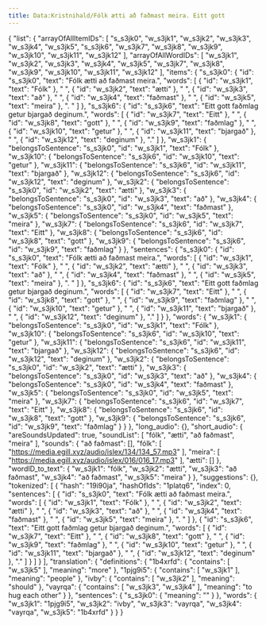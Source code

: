 ```yaml
---
title: Data:Kristnihald/Fólk ætti að faðmast meira. Eitt gott
---
```


{
    "list": {
        "arrayOfAllItemIDs": [
            "s_s3jk0",
            "w_s3jk1",
            "w_s3jk2",
            "w_s3jk3",
            "w_s3jk4",
            "w_s3jk5",
            "s_s3jk6",
            "w_s3jk7",
            "w_s3jk8",
            "w_s3jk9",
            "w_s3jk10",
            "w_s3jk11",
            "w_s3jk12"
        ],
        "arrayOfAllWordIDs": [
            "w_s3jk1",
            "w_s3jk2",
            "w_s3jk3",
            "w_s3jk4",
            "w_s3jk5",
            "w_s3jk7",
            "w_s3jk8",
            "w_s3jk9",
            "w_s3jk10",
            "w_s3jk11",
            "w_s3jk12"
        ],
        "items": {
            "s_s3jk0": {
                "id": "s_s3jk0",
                "text": "Fólk ætti að faðmast meira.",
                "words": [
                    {
                        "id": "w_s3jk1",
                        "text": "Fólk"
                    },
                    " ",
                    {
                        "id": "w_s3jk2",
                        "text": "ætti"
                    },
                    " ",
                    {
                        "id": "w_s3jk3",
                        "text": "að"
                    },
                    " ",
                    {
                        "id": "w_s3jk4",
                        "text": "faðmast"
                    },
                    " ",
                    {
                        "id": "w_s3jk5",
                        "text": "meira"
                    },
                    ". "
                ]
            },
            "s_s3jk6": {
                "id": "s_s3jk6",
                "text": "Eitt gott faðmlag getur bjargað deginum.",
                "words": [
                    {
                        "id": "w_s3jk7",
                        "text": "Eitt"
                    },
                    " ",
                    {
                        "id": "w_s3jk8",
                        "text": "gott"
                    },
                    " ",
                    {
                        "id": "w_s3jk9",
                        "text": "faðmlag"
                    },
                    " ",
                    {
                        "id": "w_s3jk10",
                        "text": "getur"
                    },
                    " ",
                    {
                        "id": "w_s3jk11",
                        "text": "bjargað"
                    },
                    " ",
                    {
                        "id": "w_s3jk12",
                        "text": "deginum"
                    },
                    "."
                ]
            },
            "w_s3jk1": {
                "belongsToSentence": "s_s3jk0",
                "id": "w_s3jk1",
                "text": "Fólk"
            },
            "w_s3jk10": {
                "belongsToSentence": "s_s3jk6",
                "id": "w_s3jk10",
                "text": "getur"
            },
            "w_s3jk11": {
                "belongsToSentence": "s_s3jk6",
                "id": "w_s3jk11",
                "text": "bjargað"
            },
            "w_s3jk12": {
                "belongsToSentence": "s_s3jk6",
                "id": "w_s3jk12",
                "text": "deginum"
            },
            "w_s3jk2": {
                "belongsToSentence": "s_s3jk0",
                "id": "w_s3jk2",
                "text": "ætti"
            },
            "w_s3jk3": {
                "belongsToSentence": "s_s3jk0",
                "id": "w_s3jk3",
                "text": "að"
            },
            "w_s3jk4": {
                "belongsToSentence": "s_s3jk0",
                "id": "w_s3jk4",
                "text": "faðmast"
            },
            "w_s3jk5": {
                "belongsToSentence": "s_s3jk0",
                "id": "w_s3jk5",
                "text": "meira"
            },
            "w_s3jk7": {
                "belongsToSentence": "s_s3jk6",
                "id": "w_s3jk7",
                "text": "Eitt"
            },
            "w_s3jk8": {
                "belongsToSentence": "s_s3jk6",
                "id": "w_s3jk8",
                "text": "gott"
            },
            "w_s3jk9": {
                "belongsToSentence": "s_s3jk6",
                "id": "w_s3jk9",
                "text": "faðmlag"
            }
        },
        "sentences": {
            "s_s3jk0": {
                "id": "s_s3jk0",
                "text": "Fólk ætti að faðmast meira.",
                "words": [
                    {
                        "id": "w_s3jk1",
                        "text": "Fólk"
                    },
                    " ",
                    {
                        "id": "w_s3jk2",
                        "text": "ætti"
                    },
                    " ",
                    {
                        "id": "w_s3jk3",
                        "text": "að"
                    },
                    " ",
                    {
                        "id": "w_s3jk4",
                        "text": "faðmast"
                    },
                    " ",
                    {
                        "id": "w_s3jk5",
                        "text": "meira"
                    },
                    ". "
                ]
            },
            "s_s3jk6": {
                "id": "s_s3jk6",
                "text": "Eitt gott faðmlag getur bjargað deginum.",
                "words": [
                    {
                        "id": "w_s3jk7",
                        "text": "Eitt"
                    },
                    " ",
                    {
                        "id": "w_s3jk8",
                        "text": "gott"
                    },
                    " ",
                    {
                        "id": "w_s3jk9",
                        "text": "faðmlag"
                    },
                    " ",
                    {
                        "id": "w_s3jk10",
                        "text": "getur"
                    },
                    " ",
                    {
                        "id": "w_s3jk11",
                        "text": "bjargað"
                    },
                    " ",
                    {
                        "id": "w_s3jk12",
                        "text": "deginum"
                    },
                    "."
                ]
            }
        },
        "words": {
            "w_s3jk1": {
                "belongsToSentence": "s_s3jk0",
                "id": "w_s3jk1",
                "text": "Fólk"
            },
            "w_s3jk10": {
                "belongsToSentence": "s_s3jk6",
                "id": "w_s3jk10",
                "text": "getur"
            },
            "w_s3jk11": {
                "belongsToSentence": "s_s3jk6",
                "id": "w_s3jk11",
                "text": "bjargað"
            },
            "w_s3jk12": {
                "belongsToSentence": "s_s3jk6",
                "id": "w_s3jk12",
                "text": "deginum"
            },
            "w_s3jk2": {
                "belongsToSentence": "s_s3jk0",
                "id": "w_s3jk2",
                "text": "ætti"
            },
            "w_s3jk3": {
                "belongsToSentence": "s_s3jk0",
                "id": "w_s3jk3",
                "text": "að"
            },
            "w_s3jk4": {
                "belongsToSentence": "s_s3jk0",
                "id": "w_s3jk4",
                "text": "faðmast"
            },
            "w_s3jk5": {
                "belongsToSentence": "s_s3jk0",
                "id": "w_s3jk5",
                "text": "meira"
            },
            "w_s3jk7": {
                "belongsToSentence": "s_s3jk6",
                "id": "w_s3jk7",
                "text": "Eitt"
            },
            "w_s3jk8": {
                "belongsToSentence": "s_s3jk6",
                "id": "w_s3jk8",
                "text": "gott"
            },
            "w_s3jk9": {
                "belongsToSentence": "s_s3jk6",
                "id": "w_s3jk9",
                "text": "faðmlag"
            }
        }
    },
    "long_audio": {},
    "short_audio": {
        "areSoundsUpdated": true,
        "soundList": [
            "fólk",
            "ætti",
            "að faðmast",
            "meira"
        ],
        "sounds": {
            "að faðmast": [],
            "fólk": [
                "https://media.egill.xyz/audio/islex/134/134_57.mp3"
            ],
            "meira": [
                "https://media.egill.xyz/audio/islex/016/016_17.mp3"
            ],
            "ætti": []
        },
        "wordID_to_text": {
            "w_s3jk1": "fólk",
            "w_s3jk2": "ætti",
            "w_s3jk3": "að faðmast",
            "w_s3jk4": "að faðmast",
            "w_s3jk5": "meira"
        }
    },
    "suggestions": {},
    "tokenized": [
        {
            "hash": "19i90ja",
            "hashOfIds": "1platq6",
            "index": 0,
            "sentences": [
                {
                    "id": "s_s3jk0",
                    "text": "Fólk ætti að faðmast meira.",
                    "words": [
                        {
                            "id": "w_s3jk1",
                            "text": "Fólk"
                        },
                        " ",
                        {
                            "id": "w_s3jk2",
                            "text": "ætti"
                        },
                        " ",
                        {
                            "id": "w_s3jk3",
                            "text": "að"
                        },
                        " ",
                        {
                            "id": "w_s3jk4",
                            "text": "faðmast"
                        },
                        " ",
                        {
                            "id": "w_s3jk5",
                            "text": "meira"
                        },
                        ". "
                    ]
                },
                {
                    "id": "s_s3jk6",
                    "text": "Eitt gott faðmlag getur bjargað deginum.",
                    "words": [
                        {
                            "id": "w_s3jk7",
                            "text": "Eitt"
                        },
                        " ",
                        {
                            "id": "w_s3jk8",
                            "text": "gott"
                        },
                        " ",
                        {
                            "id": "w_s3jk9",
                            "text": "faðmlag"
                        },
                        " ",
                        {
                            "id": "w_s3jk10",
                            "text": "getur"
                        },
                        " ",
                        {
                            "id": "w_s3jk11",
                            "text": "bjargað"
                        },
                        " ",
                        {
                            "id": "w_s3jk12",
                            "text": "deginum"
                        },
                        "."
                    ]
                }
            ]
        }
    ],
    "translation": {
        "definitions": {
            "1b4xrfd": {
                "contains": [
                    "w_s3jk5"
                ],
                "meaning": "more"
            },
            "1pjg9i5": {
                "contains": [
                    "w_s3jk1"
                ],
                "meaning": "people"
            },
            "ivby": {
                "contains": [
                    "w_s3jk2"
                ],
                "meaning": "should"
            },
            "vayrqa": {
                "contains": [
                    "w_s3jk3",
                    "w_s3jk4"
                ],
                "meaning": "to hug each other"
            }
        },
        "sentences": {
            "s_s3jk0": {
                "meaning": ""
            }
        },
        "words": {
            "w_s3jk1": "1pjg9i5",
            "w_s3jk2": "ivby",
            "w_s3jk3": "vayrqa",
            "w_s3jk4": "vayrqa",
            "w_s3jk5": "1b4xrfd"
        }
    }
}